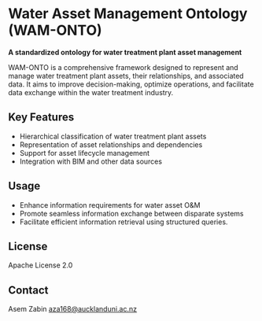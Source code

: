 # Water Asset Management Ontology (WAM-ONTO)

**A standardized ontology for water treatment plant asset management**

WAM-ONTO is a comprehensive framework designed to represent and manage water treatment plant assets, their relationships, and associated data. It aims to improve decision-making, optimize operations, and facilitate data exchange within the water treatment industry.

## Key Features
* Hierarchical classification of water treatment plant assets
* Representation of asset relationships and dependencies
* Support for asset lifecycle management
* Integration with BIM and other data sources


## Usage
* Enhance information requirements for water asset O&M
* Promote seamless information exchange between disparate systems
* Facilitate efficient information retrieval using structured queries.


## License
Apache License 2.0

## Contact
Asem Zabin
aza168@aucklanduni.ac.nz
